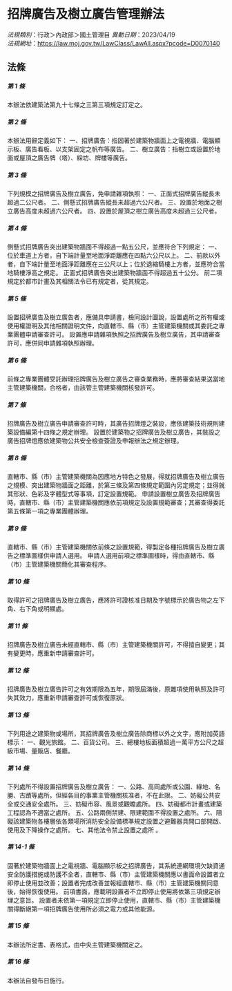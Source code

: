 # 招牌廣告及樹立廣告管理辦法

*法規類別*：行政＞內政部＞國土管理目
*異動日期*：2023/04/19  
*法規網址*：https://law.moj.gov.tw/LawClass/LawAll.aspx?pcode=D0070140



## 法條
##### 第 1 條
本辦法依建築法第九十七條之三第三項規定訂定之。

##### 第 2 條
本辦法用辭定義如下：
一、招牌廣告：指固著於建築物牆面上之電視牆、電腦顯示板、廣告看板、以支架固定之帆布等廣告。
二、樹立廣告：指樹立或設置於地面或屋頂之廣告牌（塔）、綵坊、牌樓等廣告。

##### 第 3 條
下列規模之招牌廣告及樹立廣告，免申請雜項執照：
一、正面式招牌廣告縱長未超過二公尺者。
二、側懸式招牌廣告縱長未超過六公尺者。
三、設置於地面之樹立廣告高度未超過六公尺者。
四、設置於屋頂之樹立廣告高度未超過三公尺者。

##### 第 4 條
側懸式招牌廣告突出建築物牆面不得超過一點五公尺，並應符合下列規定：
一、位於車道上方者，自下端計量至地面淨距離應在四點六公尺以上。
二、前款以外者，自下端計量至地面淨距離應在三公尺以上；位於退縮騎樓上方者，並應符合當地騎樓淨高之規定。
正面式招牌廣告突出建築物牆面不得超過五十公分。
前二項規定於都市計畫及其相關法令已有規定者，從其規定。

##### 第 5 條
設置招牌廣告及樹立廣告者，應備具申請書，檢同設計圖說，設置處所之所有權或使用權證明及其他相關證明文件，向直轄市、縣（市）主管建築機關或其委託之專業團體申請審查許可。
設置應申請雜項執照之招牌廣告及樹立廣告，其申請審查許可，應併同申請雜項執照辦理。

##### 第 6 條
前條之專業團體受託辦理招牌廣告及樹立廣告之審查業務時，應將審查結果送當地主管建築機關，合格者，由該管主管建築機關核發許可。

##### 第 7 條
招牌廣告及樹立廣告申請審查許可時，其廣告招牌燈之裝設，應依建築技術規則建築設備編第十四條之規定辦理。
設置於建築物之招牌廣告及樹立廣告，其裝設之廣告招牌燈應依建築物公共安全檢查簽證及申報辦法之規定辦理。

##### 第 8 條
直轄市、縣（市）主管建築機關為因應地方特色之發展，得就招牌廣告及樹立廣告之規模、突出建築物牆面之距離，於第三條及第四條規定範圍內另定規定；並得就其形狀、色彩及字體型式等事項，訂定設置規範。
申請設置樹立廣告及招牌廣告時，直轄市、縣（市）主管建築機關應依前項規定及設置規範審查；其審查得委託第五條第一項之專業團體辦理。

##### 第 9 條
直轄市、縣（市）主管建築機關依前條之設置規範，得製定各種招牌廣告及樹立廣告之標準圖樣供申請人選用。
申請人選用前項之標準圖樣時，得由直轄市、縣（市）主管建築機關簡化其審查程序。

##### 第 10 條
取得許可之招牌廣告及樹立廣告，應將許可證核准日期及字號標示於廣告物之左下角、右下角或明顯處。

##### 第 11 條
招牌廣告及樹立廣告未經直轄市、縣（市）主管建築機關許可，不得擅自變更；其有變更時，應重新申請審查許可。

##### 第 12 條
招牌廣告及樹立廣告許可之有效期限為五年，期限屆滿後，原雜項使用執照及許可失其效力，應重新申請審查許可或恢復原狀。

##### 第 13 條
下列用途之建築物或場所，其招牌廣告及樹立廣告除商標以外之文字，應附加英語標示：
一、觀光旅館。
二、百貨公司。
三、總樓地板面積超過一萬平方公尺之超級市場、量販店、餐廳。

##### 第 14 條
下列處所不得設置招牌廣告及樹立廣告：
一、公路、高岡處所或公園、綠地、名勝、古蹟等處所。但經各目的事業主管機關核准者，不在此限。
二、妨礙公共安全或交通安全處所。
三、妨礙市容、風景或觀瞻處所。
四、妨礙都市計畫或建築工程認為不適當之處所。
五、公路兩側禁建、限建範圍不得設置之處所。
六、阻礙該建築物各樓層依各類場所消防安全設備標準規定設置之避難器具開口部開啟、使用及下降操作之處所。
七、其他法令禁止設置之處所 。

##### 第 14-1 條
固著於建築物牆面上之電視牆、電腦顯示板之招牌廣告，其系統連網環境欠缺資通安全防護措施或防護不全者，直轄市、縣（市）主管建築機關應以書面命設置者立即停止使用並改善；設置者完成改善並報經直轄市、縣（市）主管建築機關同意後，始得恢復使用。
前項書面，應載明設置者不立即停止使用將依第三項規定辦理之意旨。
設置者未依第一項規定立即停止使用，直轄市、縣（市）主管建築機關得斷絕第一項招牌廣告使用所必須之電力或其他能源。

##### 第 15 條
本辦法所定書、表格式，由中央主管建築機關定之。

##### 第 16 條
本辦法自發布日施行。


